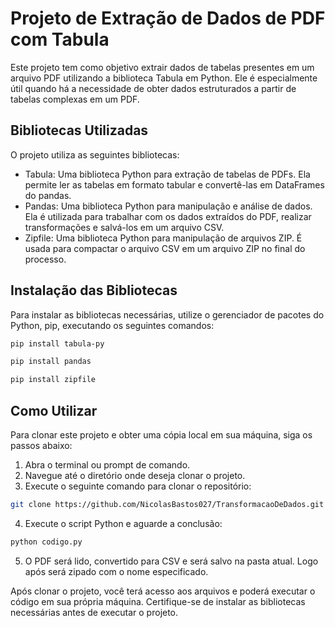 # Projeto de Extração de Dados de PDF com Tabula

Este projeto tem como objetivo extrair dados de tabelas presentes em um arquivo PDF utilizando a biblioteca Tabula em Python. Ele é especialmente útil quando há a necessidade de obter dados estruturados a partir de tabelas complexas em um PDF.

## Bibliotecas Utilizadas

O projeto utiliza as seguintes bibliotecas:

- Tabula: Uma biblioteca Python para extração de tabelas de PDFs. Ela permite ler as tabelas em formato tabular e convertê-las em DataFrames do pandas.
- Pandas: Uma biblioteca Python para manipulação e análise de dados. Ela é utilizada para trabalhar com os dados extraídos do PDF, realizar transformações e salvá-los em um arquivo CSV.
- Zipfile: Uma biblioteca Python para manipulação de arquivos ZIP. É usada para compactar o arquivo CSV em um arquivo ZIP no final do processo.

## Instalação das Bibliotecas

Para instalar as bibliotecas necessárias, utilize o gerenciador de pacotes do Python, pip, executando os seguintes comandos:

```bash
pip install tabula-py
```
```bash
pip install pandas
```
```bash
pip install zipfile
```


## Como Utilizar

Para clonar este projeto e obter uma cópia local em sua máquina, siga os passos abaixo:

1. Abra o terminal ou prompt de comando.
2. Navegue até o diretório onde deseja clonar o projeto.
3. Execute o seguinte comando para clonar o repositório:
```bash
git clone https://github.com/NicolasBastos027/TransformacaoDeDados.git
```
4. Execute o script Python e aguarde a conclusão:
```bash
python codigo.py
```
5. O PDF será lido, convertido para CSV e será salvo na pasta atual. Logo após será zipado com o nome especificado.

Após clonar o projeto, você terá acesso aos arquivos e poderá executar o código em sua própria máquina. Certifique-se de instalar as bibliotecas necessárias antes de executar o projeto.
